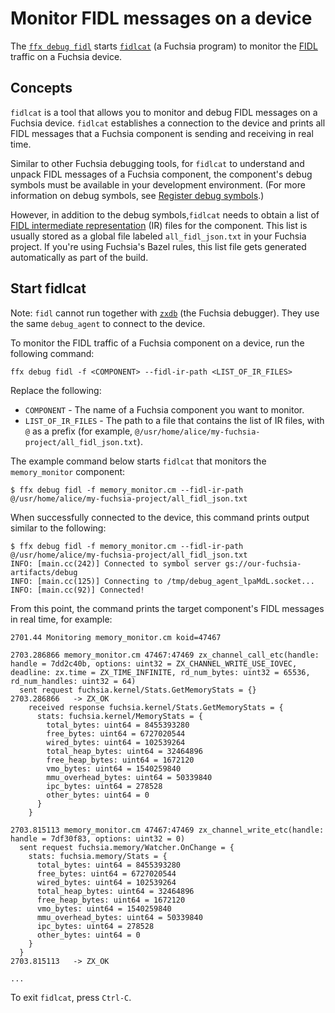 # Monitor FIDL messages on a device

The [`ffx debug fidl`][ffx-debug-fidl] starts [`fidlcat`][fidlcat] (a
Fuchsia program) to monitor the [FIDL][fidl] traffic on a Fuchsia device.

## Concepts

`fidlcat` is a tool that allows you to monitor and debug FIDL messages
on a Fuchsia device. `fidlcat` establishes a connection to the device and
prints all FIDL messages that a Fuchsia component is sending and receiving
in real time.

Similar to other Fuchsia debugging tools, for
`fidlcat` to understand and unpack FIDL messages of a Fuchsia component,
the component's debug symbols must be available in your development
environment. (For more information on debug symbols, see
[Register debug symbols][register-debug-symbols].)

However, in addition to the debug symbols,`fidlcat` needs to obtain a list
of [FIDL intermediate representation][fidl-ir] (IR) files for the component.
This list is usually stored as a global file labeled `all_fidl_json.txt` in
your Fuchsia project. If you're using Fuchsia's Bazel rules, this list file
gets generated automatically as part of the build.

## Start fidlcat

Note: `fidl` cannot run together with [`zxdb`][zxdb] (the Fuchsia debugger).
They use the same `debug_agent` to connect to the device.

To monitor the FIDL traffic of a Fuchsia component on a device, run the
following command:

```posix-terminal
ffx debug fidl -f <COMPONENT> --fidl-ir-path <LIST_OF_IR_FILES>
```

Replace the following:

*   `COMPONENT` - The name of a Fuchsia component you want to monitor.
*   `LIST_OF_IR_FILES` - The path to a file that contains the list of
     IR files, with `@` as a prefix (for example,
     `@/usr/home/alice/my-fuchsia-project/all_fidl_json.txt`).

The example command below starts `fidlcat` that monitors the
`memory_monitor` component:

```none {:.devsite-disable-click-to-copy}
$ ffx debug fidl -f memory_monitor.cm --fidl-ir-path @/usr/home/alice/my-fuchsia-project/all_fidl_json.txt
```

When successfully connected to the device, this command prints output similar
to the following:

```none {:.devsite-disable-click-to-copy}
$ ffx debug fidl -f memory_monitor.cm --fidl-ir-path @/usr/home/alice/my-fuchsia-project/all_fidl_json.txt
INFO: [main.cc(242)] Connected to symbol server gs://our-fuchsia-artifacts/debug
INFO: [main.cc(125)] Connecting to /tmp/debug_agent_lpaMdL.socket...
INFO: [main.cc(92)] Connected!

```

From this point, the command prints the target component's FIDL messages
in real time, for example:

```none {:.devsite-disable-click-to-copy}
2701.44 Monitoring memory_monitor.cm koid=47467

2703.286866 memory_monitor.cm 47467:47469 zx_channel_call_etc(handle: handle = 7dd2c40b, options: uint32 = ZX_CHANNEL_WRITE_USE_IOVEC, deadline: zx.time = ZX_TIME_INFINITE, rd_num_bytes: uint32 = 65536, rd_num_handles: uint32 = 64)
  sent request fuchsia.kernel/Stats.GetMemoryStats = {}
2703.286866   -> ZX_OK
    received response fuchsia.kernel/Stats.GetMemoryStats = {
      stats: fuchsia.kernel/MemoryStats = {
        total_bytes: uint64 = 8455393280
        free_bytes: uint64 = 6727020544
        wired_bytes: uint64 = 102539264
        total_heap_bytes: uint64 = 32464896
        free_heap_bytes: uint64 = 1672120
        vmo_bytes: uint64 = 1540259840
        mmu_overhead_bytes: uint64 = 50339840
        ipc_bytes: uint64 = 278528
        other_bytes: uint64 = 0
      }
    }

2703.815113 memory_monitor.cm 47467:47469 zx_channel_write_etc(handle: handle = 7df30f83, options: uint32 = 0)
  sent request fuchsia.memory/Watcher.OnChange = {
    stats: fuchsia.memory/Stats = {
      total_bytes: uint64 = 8455393280
      free_bytes: uint64 = 6727020544
      wired_bytes: uint64 = 102539264
      total_heap_bytes: uint64 = 32464896
      free_heap_bytes: uint64 = 1672120
      vmo_bytes: uint64 = 1540259840
      mmu_overhead_bytes: uint64 = 50339840
      ipc_bytes: uint64 = 278528
      other_bytes: uint64 = 0
    }
  }
2703.815113   -> ZX_OK

...
```

To exit `fidlcat`, press `Ctrl-C`.

<!-- Reference links -->

[fidl]: development/languages/fidl/README.md
[fidlcat]: development/monitoring/fidlcat/fidlcat_usage.md
[zxdb]: ./start-the-fuchsia-debugger.md
[register-debug-symbols]: ./register-debug-symbols.md
[ffx-debug-fidl]: https://fuchsia.dev/reference/tools/sdk/ffx#fidl
[fidl-ir]: reference/fidl/language/json-ir.md
